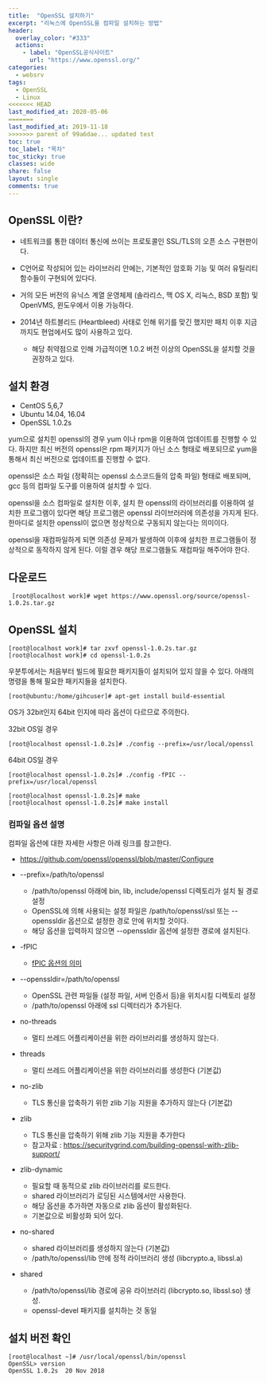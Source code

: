 ```yaml
---
title:  "OpenSSL 설치하기"
excerpt: "리눅스에 OpenSSL을 컴파일 설치하는 방법"
header:
  overlay_color: "#333"
  actions:
    - label: "OpenSSL공식사이트"
      url: "https://www.openssl.org/"
categories:
  - websrv
tags:
  - OpenSSL
  - Linux
<<<<<<< HEAD
last_modified_at: 2020-05-06
=======
last_modified_at: 2019-11-18
>>>>>>> parent of 99a6dae... updated test
toc: true
toc_label: "목차"
toc_sticky: true
classes: wide
share: false
layout: single
comments: true
---
```

## OpenSSL 이란?

- 네트워크를 통한 데이터 통신에 쓰이는 프로토콜인 SSL/TLS의 오픈 소스 구현판이다.

- C언어로 작성되어 있는 라이브러리 안에는, 기본적인 암호화 기능 및 여러 유틸리티 함수들이 구현되어 있다다.

- 거의 모든 버전의 유닉스 계열 운영체제 (솔라리스, 맥 OS X, 리눅스, BSD 포함) 및 OpenVMS, 윈도우에서 이용 가능하다.

- 2014년 하트블리드 (Heartbleed) 사태로 인해 위기를 맞긴 했지만 패치 이후 지금까지도 현업에서도 많이 사용하고 있다.
  - 해당 취약점으로 인해 가급적이면 1.0.2 버전 이상의 OpenSSL을 설치할 것을 권장하고 있다.


## 설치 환경
- CentOS 5,6,7
- Ubuntu 14.04, 16.04
- OpenSSL 1.0.2s

yum으로 설치힌 openssl의 경우 yum 이나 rpm을 이용하여 업데이트를 진행할 수 있다. 하지만 최신 버전의 openssl은 rpm 패키지가 아닌 소스 형태로 배포되므로 yum을 통해서 최신 버전으로 업데이트를 진행할 수 없다.

openssl은 소스 파일 (정확히는 openssl 소스코드들의 압축 파일) 형태로 배포되며, gcc 등의 컴파일 도구를 이용하여 설치할 수 있다.


openssl을 소스 컴파일로 설치한 이후, 설치 한 openssl의 라이브러리를 이용하여 설치한 프로그램이 있다면 해당 프로그램은 openssl 라이브러러에 의존성을 가지게 된다. 한마디로 설치한 openssl이 없으면 정상적으로 구동되지 않는다는 의미이다.

openssl을 재컴파일하게 되면 의존성 문제가 발생하여 이후에 설치한 프로그램들이 정상적으로 동작하지 않게 된다. 이럴 경우 해당 프로그램들도 재컴파일 해주어야 한다.

	
## 다운로드

```
 [root@localhost work]# wget https://www.openssl.org/source/openssl-1.0.2s.tar.gz
```

## OpenSSL 설치
```
[root@localhost work]# tar zxvf openssl-1.0.2s.tar.gz
[root@localhost work]# cd openssl-1.0.2s
```

우분투에서는 처음부터 빌드에 필요한 패키지들이 설치되어 있지 않을 수 있다. 아래의 명령을 통해 필요한 패키지들을 설치한다.
```
[root@ubuntu:/home/gihcuser]# apt-get install build-essential
```

OS가 32bit인지 64bit 인지에 따라 옵션이 다르므로 주의한다.

32bit OS일 경우
```
[root@localhost openssl-1.0.2s]# ./config --prefix=/usr/local/openssl
```
64bit OS일 경우
```
[root@localhost openssl-1.0.2s]# ./config -fPIC --prefix=/usr/local/openssl
```	

```
[root@localhost openssl-1.0.2s]# make
[root@localhost openssl-1.0.2s]# make install
```

### 컴파일 옵션 설명

컴파일 옵션에 대한 자세한 사항은 아래 링크를 참고한다.
- https://github.com/openssl/openssl/blob/master/Configure

* &#45;&#45;prefix=/path/to/openssl
  * /path/to/openssl 아래에 bin, lib, include/openssl 디렉토리가 설치 될 경로 설정
  * OpenSSL에 의해 사용되는 설정 파일은 /path/to/openssl/ssl 또는 &#45;&#45;openssldir 옵션으로 설정한 경로 안에 위치할 것이다.
  * 해당 옵션을 입력하지 않으면 &#45;&#45;openssldir 옵션에 설정한 경로에 설치된다.

* -fPIC
  * [fPIC 옵션의 의미](https://susoterran.github.io//websrv/openssl-fpic/ "fPIC 옵션의 의미")
 
* &#45;&#45;openssldir=/path/to/openssl
  * OpenSSL 관련 파일들 (설정 파일, 서버 인증서 등)을 위치시킬 디렉토리 설정
  * /path/to/openssl 아래에 ssl 디렉터리가 추가된다.
		
* no-threads
  * 멀티 쓰레드 어플리케이션을 위한 라이브러리를 생성하지 않는다.
		
* threads
	* 멀티 쓰레드 어플리케이션을 위한 라이브러리를 생성한다 (기본값)
		
* no-zlib
	* TLS 통신을 압축하기 위한 zlib 기능 지원을 추가하지 않는다 (기본값)
		
* zlib
	* TLS 통신을 압축하기 위해 zlib 기능 지원을 추가한다
	* 참고자료 : https://securitygrind.com/building-openssl-with-zlib-support/
		
* zlib-dynamic
	* 필요할 때 동적으로 zlib 라이브러리를 로드한다.
	* shared 라이브러리가 로딩된 시스템에서만 사용한다.
	* 해당 옵션을 추가하면 자동으로 zlib 옵션이 활성화된다.
	* 기본값으로 비활성화 되어 있다.
		
* no-shared
	* shared 라이브러리를 생성하지 않는다 (기본값)
	* /path/to/openssl/lib 안에 정적 라이브러리 생성 (libcrypto.a, libssl.a)
		
* shared
	* /path/to/openssl/lib 경로에 공유 라이브러리 (libcrypto.so, libssl.so) 생성. 
  * openssl-devel 패키지를 설치하는 것 동일

## 설치 버전 확인
```
[root@localhost ~]# /usr/local/openssl/bin/openssl 
OpenSSL> version
OpenSSL 1.0.2s  20 Nov 2018
```